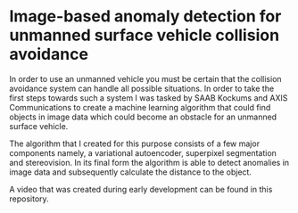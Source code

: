 # Image-based anomaly detection for unmanned surface vehicle collision avoidance

In order to use an unmanned vehicle you must be certain that the collision avoidance system can handle all possible situations. In order to take the first steps towards such a system I was tasked by SAAB Kockums and AXIS Communications to create a machine learning algorithm that could find objects in image data which could become an obstacle for an unmanned surface vehicle.

The algorithm that I created for this purpose consists of a few major components namely, a variational autoencoder, superpixel segmentation and stereovision. In its final form the algorithm is able to detect anomalies in image data and subsequently calculate the distance to the object.

A video that was created during early development can be found in this repository.
